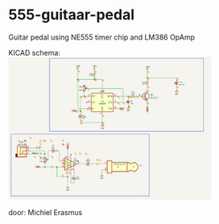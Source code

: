 # 555-guitaar-pedal
Guitar pedal using NE555 timer chip and LM386 OpAmp

KICAD schema:<br>
<img src="https://github.com/pappavis/555-gitaar-pedal/blob/main/img/555-gitaar-pedal-schema_2.png?raw=true" width="80%" height="80%">

door: Michiel Erasmus
